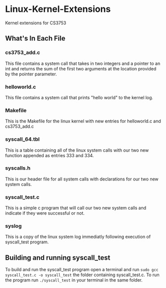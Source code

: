 # Linux-Kernel-Extensions
Kernel extensions for CS3753

## What's In Each File

### cs3753_add.c
This file contains a system call that takes in two integers and a pointer to an int and returns the sum of the first two arguments at the location provided by the pointer parameter.

### helloworld.c
This file contains a system call that prints "hello world" to the kernel log.

### Makefile
This is the Makefile for the linux kernel with new entries for helloworld.c and cs3753_add.c

### syscall_64.tbl
This is a table containing all of the linux system calls with our two new function appended as entries 333 and 334.

### syscalls.h
This is our header file for all system calls with declarations for our two new system calls.

### syscall_test.c
This is a simple c program that will call our two new system calls and indicate if they were successful or not.

### syslog
This is a copy of the linux system log immediatly following execution of syscall_test program.

## Building and running syscall_test
To build and run the syscall_test program open a terminal and run `sudo gcc syscall_test.c -o syscall_test` the folder containing syscall_test.c.  To run the program run `./syscall_test` in your terminal in the same folder.

